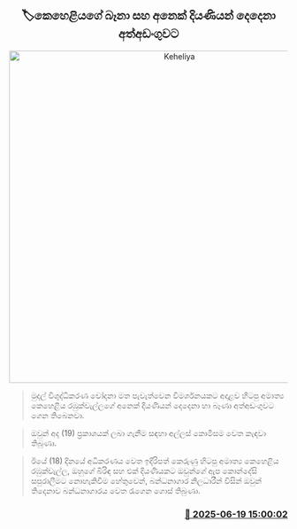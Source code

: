 <p align='center'><b><h2 align='center' title='Keheliya's son-in-law and two other daughters arrested'>🏷කෙහෙළියගේ බෑනා සහ අනෙක් දියණියන් දෙදෙනා අත්අඩංගුවට</h2></b></p>
<p align='center'><img src='https://helakuru.sgp1.cdn.digitaloceanspaces.com/esana/images/lib/bribery-commission.jpg' width='600' alt='Keheliya's son-in-law and two other daughters arrested'></p>

> මුදල් විශුද්ධිකරණ චෝදනා මත පැවැත්වෙන විමර්ශනයකට අදාළව හිටපු අමාත්‍ය කෙහෙළිය රඹුක්වැල්ලගේ අනෙක් දියණියන් දෙදෙනා හා බෑණා අත්අඩංගුවට ගෙන තිබෙනවා.

> ඔවුන් අද (19) ප්‍රකාශයක් ලබා ගැනීම සඳහා අල්ලස් කොමිසම වෙත කැඳවා තිබුණා.

> ඊයේ (18) දිනයේ අධිකරණය වෙත ඉදිරිපත් කෙරුණු හිටපු අමාත්‍ය කෙහෙළිය රඹුක්වැල්ල, ඔහුගේ බිරිඳ සහ එක් දියණියකට ඔවුන්ගේ ඇප කොන්දේසි සපුරාලීමට නොහැකිවීම හේතුවෙන්, බන්ධනාගාර නිලධාරීන් විසින් ඔවුන් තිදෙනාව බන්ධනාගාරය වෙත රැගෙන ගොස් තිබුණා.



<h3 align='right'><a href='https://www.helakuru.lk/esana/p/111170/'>📅 2025-06-19 15:00:02</a></h3>
